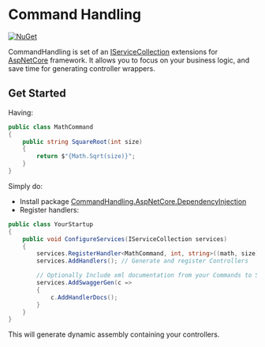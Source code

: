 Command Handling
============
[![NuGet](https://img.shields.io/nuget/v/CommandHandling.AspNetCore.DependencyInjection.svg)](https://www.nuget.org/packages/CommandHandling.AspNetCore.DependencyInjection/)


CommandHandling is set of an [IServiceCollection](https://github.com/aspnet/DependencyInjection/blob/master/src/DI.Abstractions/IServiceCollection.cs) extensions for [AspNetCore](https://github.com/dotnet/aspnetcore) framework. It allows you to focus on your business logic, and save time for generating controller wrappers. 

## Get Started

Having:

```csharp
public class MathCommand
{
    public string SquareRoot(int size)
    {
        return $"{Math.Sqrt(size)}";
    }
}
```

Simply do:
* Install package [CommandHandling.AspNetCore.DependencyInjection](https://www.nuget.org/packages/CommandHandling.AspNetCore.DependencyInjection/) 
* Register handlers:
```csharp
public class YourStartup
{
    public void ConfigureServices(IServiceCollection services)
    {
        services.RegisterHandler<MathCommand, int, string>((math, size) => math.SquareRoot(size)); // Register Handler
        services.AddHandlers(); // Generate and register Controllers

        // Optionally Include xml documentation from your Commands to Swagger
        services.AddSwaggerGen(c =>
        {
            c.AddHandlerDocs();
        }
    }
}
```
This will generate dynamic assembly containing your controllers.
